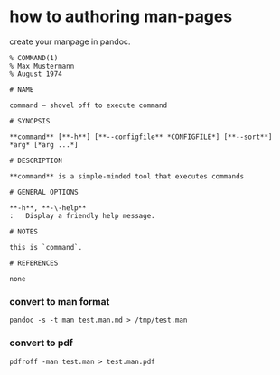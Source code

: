 # how to authoring man-pages

create your manpage in pandoc.

```
% COMMAND(1)
% Max Mustermann
% August 1974

# NAME

command – shovel off to execute command

# SYNOPSIS

**command** [**-h**] [**--configfile** *CONFIGFILE*] [**--sort**] *arg* [*arg ...*]

# DESCRIPTION

**command** is a simple-minded tool that executes commands

# GENERAL OPTIONS

**-h**, **-\-help**
:   Display a friendly help message.

# NOTES

this is `command`.

# REFERENCES

none
```

### convert to man format

```
pandoc -s -t man test.man.md > /tmp/test.man
```

### convert to pdf

```
pdfroff -man test.man > test.man.pdf
```
